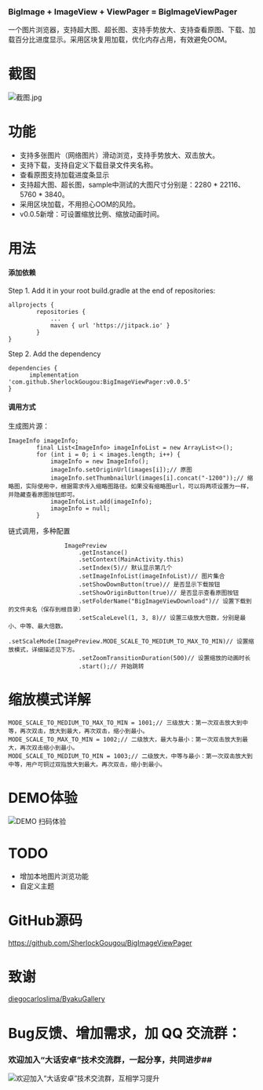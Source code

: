 ### BigImage + ImageView + ViewPager = BigImageViewPager
一个图片浏览器，支持超大图、超长图、支持手势放大、支持查看原图、下载、加载百分比进度显示。采用区块复用加载，优化内存占用，有效避免OOM。

# 截图
![截图.jpg](https://upload-images.jianshu.io/upload_images/1710902-55e84221177f0ddd.jpg?imageMogr2/auto-orient/strip%7CimageView2/2/w/1240)


# 功能
- 支持多张图片（网络图片）滑动浏览，支持手势放大、双击放大。
- 支持下载，支持自定义下载目录文件夹名称。
- 查看原图支持加载进度条显示
- 支持超大图、超长图，sample中测试的大图尺寸分别是：2280 * 22116、5760 * 3840。
- 采用区块加载，不用担心OOM的风险。
- v0.0.5新增：可设置缩放比例、缩放动画时间。

# 用法
#### 添加依赖
Step 1. Add it in your root build.gradle at the end of repositories:
```
allprojects {
		repositories {
			...
			maven { url 'https://jitpack.io' }
		}
}
```
Step 2. Add the dependency
```
dependencies {
	  implementation 'com.github.SherlockGougou:BigImageViewPager:v0.0.5'
}
```
#### 调用方式
生成图片源：
```
ImageInfo imageInfo;
		final List<ImageInfo> imageInfoList = new ArrayList<>();
		for (int i = 0; i < images.length; i++) {
			imageInfo = new ImageInfo();
			imageInfo.setOriginUrl(images[i]);// 原图
			imageInfo.setThumbnailUrl(images[i].concat("-1200"));// 缩略图，实际使用中，根据需求传入缩略图路径。如果没有缩略图url，可以将两项设置为一样，并隐藏查看原图按钮即可。
			imageInfoList.add(imageInfo);
			imageInfo = null;
		}
```
链式调用，多种配置
```
				ImagePreview
					.getInstance()
					.setContext(MainActivity.this)
					.setIndex(5)// 默认显示第几个
					.setImageInfoList(imageInfoList)// 图片集合
					.setShowDownButton(true)// 是否显示下载按钮
					.setShowOriginButton(true)// 是否显示查看原图按钮
					.setFolderName("BigImageViewDownload")// 设置下载到的文件夹名（保存到根目录）
					.setScaleLevel(1, 3, 8)// 设置三级放大倍数，分别是最小、中等、最大倍数。
					.setScaleMode(ImagePreview.MODE_SCALE_TO_MEDIUM_TO_MAX_TO_MIN)// 设置缩放模式，详细描述见下方。
					.setZoomTransitionDuration(500)// 设置缩放的动画时长
					.start();// 开始跳转
```

# 缩放模式详解
```
MODE_SCALE_TO_MEDIUM_TO_MAX_TO_MIN = 1001;// 三级放大：第一次双击放大到中等，再次双击，放大到最大，再次双击，缩小到最小。
MODE_SCALE_TO_MAX_TO_MIN = 1002;// 二级放大，最大与最小：第一次双击放大到最大，再次双击缩小到最小。
MODE_SCALE_TO_MEDIUM_TO_MIN = 1003;// 二级放大，中等与最小：第一次双击放大到中等，用户可铜过双指放大到最大。再次双击，缩小到最小。
```
# DEMO体验
![DEMO 扫码体验](https://upload-images.jianshu.io/upload_images/1710902-47d9a4367e092924.png?imageMogr2/auto-orient/strip%7CimageView2/2/w/1240)


# TODO
- 增加本地图片浏览功能
- 自定义主题

# GitHub源码
https://github.com/SherlockGougou/BigImageViewPager

# 致谢
[diegocarloslima/ByakuGallery](https://github.com/diegocarloslima/ByakuGallery)

# Bug反馈、增加需求，加 QQ 交流群：
### 欢迎加入“大话安卓”技术交流群，一起分享，共同进步##

![欢迎加入“大话安卓”技术交流群，互相学习提升](http://upload-images.jianshu.io/upload_images/1956769-326c166b86ed8e94.JPG?imageMogr2/auto-orient/strip%7CimageView2/2/w/1240)
